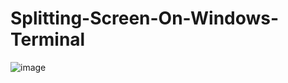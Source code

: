 # Splitting-Screen-On-Windows-Terminal
![image](https://github.com/AlexMicheal500/Splitting-Screen-On-Windows-Terminal/assets/99332618/27f36ad6-b114-4290-81f8-8cb57d2b1472)
